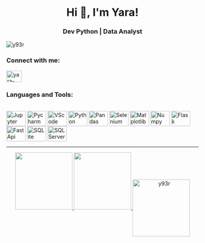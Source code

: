 <h1 align="center">Hi 👋, I'm Yara!</h1>
<h3 align="center">Dev Python | Data Analyst</h3>

<p align="left"> <img src="https://komarev.com/ghpvc/?username=y93r&label=Profile%20views&color=0e75b6&style=flat" alt="y93r" /> </p>

<h3 align="left">Connect with me:</h3>
<p align="left">
<a href="https://linkedin.com/in/yara-de-oliveira-rufino" target="blank"><img align="center" src="https://raw.githubusercontent.com/rahuldkjain/github-profile-readme-generator/master/src/images/icons/Social/linked-in-alt.svg" alt="yara-de-oliveira-rufino" height="30" width="40" /></a>
</p>

<h3 align="left">Languages and Tools:</h3>
<div style="display: inline_block"><br>
<img align="center" alt="Jupyter" height="40" width="50" src="https://cdn.jsdelivr.net/gh/devicons/devicon/icons/jupyter/jupyter-original-wordmark.svg">
<img align="center" alt="Pycharm" height="40" width="50" src="https://cdn.jsdelivr.net/gh/devicons/devicon/icons/pycharm/pycharm-original-wordmark.svg" />
<img align="center" alt="VScode" height="40" width="50" src="https://cdn.jsdelivr.net/gh/devicons/devicon/icons/vscode/vscode-original-wordmark.svg" />
<img align="center" alt="Python" height="40" width="50" src="https://cdn.jsdelivr.net/gh/devicons/devicon/icons/python/python-original-wordmark.svg">
<img align="center" alt="Pandas" height="40" width="50" src="https://cdn.jsdelivr.net/gh/devicons/devicon/icons/pandas/pandas-original-wordmark.svg"/>
<img align="center" alt="Selenium" height="40" width="50" src="https://cdn.jsdelivr.net/gh/devicons/devicon/icons/selenium/selenium-original.svg" />
<img align="center" alt="Matplotlib" height="40" width="50" src="https://cdn.jsdelivr.net/gh/devicons/devicon@latest/icons/matplotlib/matplotlib-original-wordmark.svg" />
<img align="center" alt="Numpy" height="40" width="50" src="https://cdn.jsdelivr.net/gh/devicons/devicon/icons/numpy/numpy-original-wordmark.svg" />
<img align="center" alt="Flask" height="40" width="50" src="https://cdn.jsdelivr.net/gh/devicons/devicon/icons/flask/flask-original-wordmark.svg" />
<img align="center" alt="FastApi" height="40" width="50" src="https://cdn.jsdelivr.net/gh/devicons/devicon/icons/fastapi/fastapi-plain-wordmark.svg" />
<img align="center" alt="SQLite" height="40" width="50" src="https://cdn.jsdelivr.net/gh/devicons/devicon@latest/icons/sqlite/sqlite-original-wordmark.svg" />
<img align="center" alt="SQLServer" height="40" width="50" src="https://cdn.jsdelivr.net/gh/devicons/devicon/icons/microsoftsqlserver/microsoftsqlserver-plain-wordmark.svg" />
</div>

<hr>
<div align="center">
  <a href="https://github.com/y93r">
  <img height="150em" src="https://github-readme-stats.vercel.app/api?username=y93r&show_icons=true&theme=codeSTACKr&include_all_commits=true&count_private=true"/>   
  <img height="150em" src="https://github-readme-stats.vercel.app/api/top-langs/?username=y93r&layout=compact&langs_count=7&theme=codeSTACKr"/>
  <img align="center" height="150em" src="https://github-readme-streak-stats.herokuapp.com/?user=y93r&" alt="y93r" />
</div>





